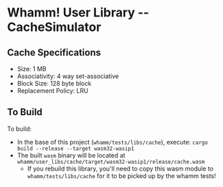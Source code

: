 # Whamm! User Library -- CacheSimulator #

## Cache Specifications ##

- Size: 1 MB
- Associativity: 4 way set-associative
- Block Size: 128 byte block
- Replacement Policy: LRU

## To Build ##

To build:
- In the base of this project (`whamm/tests/libs/cache`), execute: `cargo build --release --target wasm32-wasip1`
- The built `wasm` binary will be located at `whamm/user_libs/cache/target/wasm32-wasip1/release/cache.wasm`
  - If you rebuild this library, you'll need to copy this wasm module to `whamm/tests/libs/cache` for it to be picked up by the whamm tests!